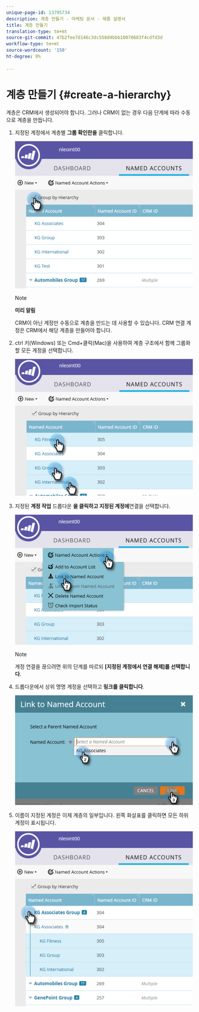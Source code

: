 ```yaml
---
unique-page-id: 13795734
description: 계층 만들기 - 마케팅 문서 - 제품 설명서
title: 계층 만들기
translation-type: tm+mt
source-git-commit: 47b2fee7d146c3dc558d4bbb10070683f4cdfd3d
workflow-type: tm+mt
source-wordcount: '150'
ht-degree: 0%

---
```



# 계층 만들기 {#create-a-hierarchy}

계층은 CRM에서 생성되어야 합니다. 그러나 CRM이 없는 경우 다음 단계에 따라 수동으로 계층을 만듭니다.

1. 지정된 계정에서 계층별 **그룹 확인란을** 클릭합니다.

   ![](assets/one.png)

   >[!NOTE]
   >
   >**미리 알림**
   >
   >
   >CRM이 아닌 계정만 수동으로 계층을 만드는 데 사용할 수 있습니다. CRM 연결 계정은 CRM에서 해당 계층을 만들어야 합니다.

1. ctrl 키(Windows) 또는 Cmd+클릭(Mac)을 사용하여 계층 구조에서 함께 그룹화할 모든 계정을 선택합니다.

   ![](assets/two.png)

1. 지정된 **계정 작업** 드롭다운 **을 클릭하고 지정된 계정에**&#x200B;연결을 선택합니다.

   ![](assets/three.png)

   >[!NOTE]
   >
   >계정 연결을 끊으려면 위의 단계를 따르되 **[지정된 계정에서 연결 해제]를 선택합니다**.

1. 드롭다운에서 상위 명명 계정을 선택하고 **링크를 클릭합니다**.

   ![](assets/four.png)

1. 이름이 지정된 계정은 이제 계층의 일부입니다. 왼쪽 화살표를 클릭하면 모든 하위 계정이 표시됩니다.

   ![](assets/five.png)

